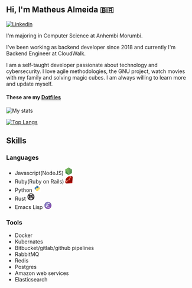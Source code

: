 ## Hi, I'm Matheus Almeida :brazil:
[![Linkedin](https://img.shields.io/badge/Matheus%20Almeida%20-blue?style=flat-square&logo=Linkedin&logoColor=white)](https://www.linkedin.com/in/matheus-m-almeida/)


I'm majoring in Computer Science at Anhembi Morumbi. 

I've been working as backend developer since 2018 and currently I'm Backend Engineer at CloudWalk.

I am a self-taught developer passionate about technology and cybersecurity.
I love agile methodologies, the GNU project, watch movies with my family and solving magic cubes.
I am always willing to learn more and update myself.

#### These are my [Dotfiles](https://github.com/math-almeida/dotfiles)

![My stats](https://github-readme-stats.vercel.app/api?username=math-almeida&theme=nord&show_icons=true)

[![Top Langs](https://github-readme-stats.vercel.app/api/top-langs/?username=math-almeida&layout=compact&theme=nord)](https://github.com/anuraghazra/github-readme-stats)


## Skills

### Languages

- Javascript(NodeJS) <img src="https://raw.githubusercontent.com/github/explore/80688e429a7d4ef2fca1e82350fe8e3517d3494d/topics/nodejs/nodejs.png" alt="nodejs logo" width="20" heigth="20">
- Ruby(Ruby on Rails) <img src="https://raw.githubusercontent.com/github/explore/80688e429a7d4ef2fca1e82350fe8e3517d3494d/topics/ruby/ruby.png" alt="ruby logo" width="20" height="20">
- Python <img src="https://raw.githubusercontent.com/github/explore/80688e429a7d4ef2fca1e82350fe8e3517d3494d/topics/python/python.png" alt="python logo" width="20" height="20">
- Rust <img src="https://raw.githubusercontent.com/github/explore/80688e429a7d4ef2fca1e82350fe8e3517d3494d/topics/rust/rust.png" alt="rust logo" width="20" height="20">
- Emacs Lisp <img src="https://raw.githubusercontent.com/github/explore/80688e429a7d4ef2fca1e82350fe8e3517d3494d/topics/emacs/emacs.png" alt="emacs lisp logo" width="20" height="20">

### Tools
- Docker
- Kubernates
- Bitbucket/gitlab/github pipelines
- RabbitMQ
- Redis
- Postgres
- Amazon web services
- Elasticsearch



<!---

- 👋 Hi, I’m @mathalmeidadev
- 👀 I’m interested in ...
- 🌱 I’m currently learning ...
- 💞️ I’m looking to collaborate on ...
- 📫 How to reach me ...

mathalmeidadev/mathalmeidadev is a ✨ special ✨ repository because its `README.md` (this file) appears on your GitHub profile.
You can click the Preview link to take a look at your changes.
--->

